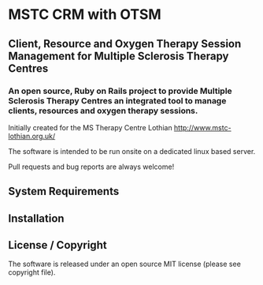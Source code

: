 # MSTC CRM with OTSM

## Client, Resource and Oxygen Therapy Session Management for Multiple Sclerosis Therapy Centres

### An open source, Ruby on Rails project to provide Multiple Sclerosis Therapy Centres an integrated tool to manage clients, resources and oxygen therapy sessions.  

Initially created for the MS Therapy Centre Lothian http://www.mstc-lothian.org.uk/

The software is intended to be run onsite on a dedicated linux based server.

Pull requests and bug reports are always welcome!

## System Requirements

## Installation

## License / Copyright

The software is released under an open source MIT license (please see copyright file).
